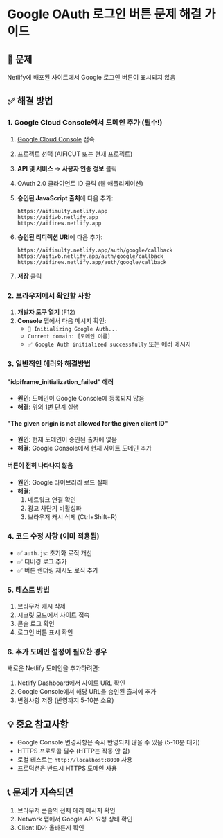 # Google OAuth 로그인 버튼 문제 해결 가이드

## 🚨 문제
Netlify에 배포된 사이트에서 Google 로그인 버튼이 표시되지 않음

## ✅ 해결 방법

### 1. Google Cloud Console에서 도메인 추가 (필수!)

1. [Google Cloud Console](https://console.cloud.google.com) 접속
2. 프로젝트 선택 (AIFICUT 또는 현재 프로젝트)
3. **API 및 서비스** → **사용자 인증 정보** 클릭
4. OAuth 2.0 클라이언트 ID 클릭 (웹 애플리케이션)
5. **승인된 JavaScript 출처**에 다음 추가:
   ```
   https://aifimulty.netlify.app
   https://aifiwb.netlify.app
   https://aifinew.netlify.app
   ```

6. **승인된 리디렉션 URI**에 다음 추가:
   ```
   https://aifimulty.netlify.app/auth/google/callback
   https://aifiwb.netlify.app/auth/google/callback
   https://aifinew.netlify.app/auth/google/callback
   ```

7. **저장** 클릭

### 2. 브라우저에서 확인할 사항

1. **개발자 도구 열기** (F12)
2. **Console** 탭에서 다음 메시지 확인:
   - `🔄 Initializing Google Auth...`
   - `Current domain: [도메인 이름]`
   - `✅ Google Auth initialized successfully` 또는 에러 메시지

### 3. 일반적인 에러와 해결방법

#### "idpiframe_initialization_failed" 에러
- **원인**: 도메인이 Google Console에 등록되지 않음
- **해결**: 위의 1번 단계 실행

#### "The given origin is not allowed for the given client ID"
- **원인**: 현재 도메인이 승인된 출처에 없음
- **해결**: Google Console에서 현재 사이트 도메인 추가

#### 버튼이 전혀 나타나지 않음
- **원인**: Google 라이브러리 로드 실패
- **해결**: 
  1. 네트워크 연결 확인
  2. 광고 차단기 비활성화
  3. 브라우저 캐시 삭제 (Ctrl+Shift+R)

### 4. 코드 수정 사항 (이미 적용됨)

- ✅ `auth.js`: 초기화 로직 개선
- ✅ 디버깅 로그 추가
- ✅ 버튼 렌더링 재시도 로직 추가

### 5. 테스트 방법

1. 브라우저 캐시 삭제
2. 시크릿 모드에서 사이트 접속
3. 콘솔 로그 확인
4. 로그인 버튼 표시 확인

### 6. 추가 도메인 설정이 필요한 경우

새로운 Netlify 도메인을 추가하려면:
1. Netlify Dashboard에서 사이트 URL 확인
2. Google Console에서 해당 URL을 승인된 출처에 추가
3. 변경사항 저장 (반영까지 5-10분 소요)

## 💡 중요 참고사항

- Google Console 변경사항은 즉시 반영되지 않을 수 있음 (5-10분 대기)
- HTTPS 프로토콜 필수 (HTTP는 작동 안 함)
- 로컬 테스트는 `http://localhost:8000` 사용
- 프로덕션은 반드시 HTTPS 도메인 사용

## 📞 문제가 지속되면

1. 브라우저 콘솔의 전체 에러 메시지 확인
2. Network 탭에서 Google API 요청 상태 확인
3. Client ID가 올바른지 확인